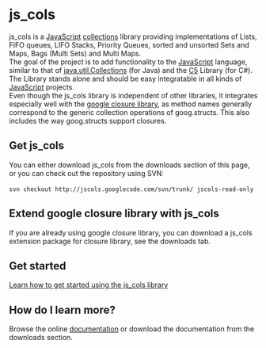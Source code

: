 # js\_cols #
js\_cols is a [JavaScript](http://www.w3schools.com/js/default.asp) [collections](http://en.wikipedia.org/wiki/Collection_(computing)) library providing implementations of Lists, FIFO queues, LIFO Stacks, Priority Queues, sorted and unsorted Sets and Maps, Bags (Multi Sets) and Multi Maps.<br>
The goal of the project is to add functionality to the <a href='http://www.w3schools.com/js/default.asp'>JavaScript</a> language, similar to that of <a href='http://download.oracle.com/javase/1.4.2/docs/api/java/util/package-summary.html'>java.util.Collections</a> (for Java) and the <a href='http://www.itu.dk/research/c5/'>C5</a> Library (for C#).<br>
The Library stands alone and should be easy integratable in all kinds of <a href='http://www.w3schools.com/js/default.asp'>JavaScript</a> projects. <br>
Even though the js_cols library is independent of other libraries, it integrates especially well with the <a href='http://code.google.com/p/closure-library/'>google closure library</a>, as method names generally correspond to the generic collection operations of goog.structs. This also includes the way goog.structs support closures.<br>
<h2>Get js_cols</h2>
You can either download js_cols from the downloads section of this page, or you can check out the repository using SVN:<br><br><code>svn checkout http://jscols.googlecode.com/svn/trunk/ jscols-read-only</code><br>
<h2>Extend google closure library with js_cols</h2>
If you are already using google closure library, you can download a js_cols extension package for closure library, see the downloads tab.<br>
<h2>Get started</h2>
<a href='http://code.google.com/p/jscols/wiki/GetStartedWithJs_cols'>Learn how to get started using the js_cols library</a>
<h2>How do I learn more?</h2>
Browse the online <a href='http://stjernegaard.net/jsdoc'>documentation</a> or download the documentation from the downloads section.<br>
<br>
